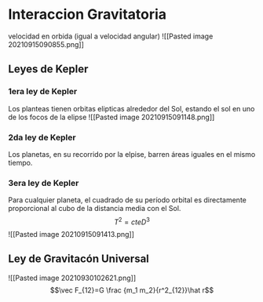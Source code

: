 # Interaccion Gravitatoria
velocidad en orbida (igual a velocidad angular)
![[Pasted image 20210915090855.png]]

## Leyes de Kepler
### 1era ley de Kepler
Los planteas tienen orbitas elipticas alrededor del Sol, estando el sol en uno de los focos de la elipse
![[Pasted image 20210915091148.png]]

### 2da ley de Kepler
Los planetas, en su recorrido por la elpise, barren áreas iguales en el mismo tiempo.

### 3era ley de Kepler
Para cualquier planeta, el cuadrado de su período orbital es directamente proporcional al cubo de la distancia media con el Sol. 
$$ T^2=cte D^3$$
![[Pasted image 20210915091413.png]]

## Ley de Gravitacón Universal
![[Pasted image 20210930102621.png]]
$$\vec F_{12}=G \frac {m_1 m_2}{r^2_{12}}\hat r$$
